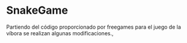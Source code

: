 # SnakeGame
Partiendo del código proporcionado por freegames para el juego de la víbora se realizan algunas modificaciones., 
